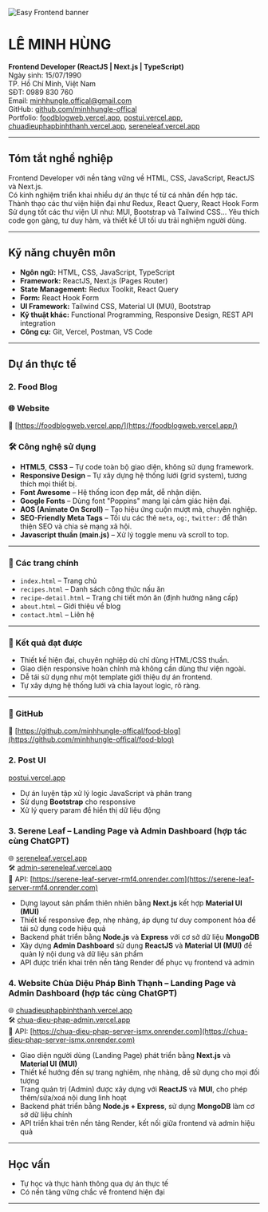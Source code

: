![Easy Frontend banner](https://images.unsplash.com/photo-1467232004584-a241de8bcf5d?ixlib=rb-1.2.1&ixid=MnwxMjA3fDB8MHxwaG90by1wYWdlfHx8fGVufDB8fHx8&auto=format&fit=crop&w=1469&q=80)

# LÊ MINH HÙNG  
**Frontend Developer (ReactJS | Next.js | TypeScript)**  
Ngày sinh: 15/07/1990  
TP. Hồ Chí Minh, Việt Nam  
SĐT: 0989 830 760  
Email: minhhungle.offical@gmail.com  
GitHub: [github.com/minhhungle-offical](https://github.com/minhhungle-offical)  
Portfolio: [foodblogweb.vercel.app](https://foodblogweb.vercel.app/), [postui.vercel.app](https://postui.vercel.app/?_page=1&_limit=6), [chuadieuphapbinhthanh.vercel.app](https://chuadieuphapbinhthanh.vercel.app), [sereneleaf.vercel.app](https://sereneleaf.vercel.app/)

---

## Tóm tắt nghề nghiệp  
Frontend Developer với nền tảng vững về HTML, CSS, JavaScript, ReactJS và Next.js.  
Có kinh nghiệm triển khai nhiều dự án thực tế từ cá nhân đến hợp tác.  
Thành thạo các thư viện hiện đại như Redux, React Query, React Hook Form
Sử dụng tốt các thư viện UI như: MUI, Bootstrap và Tailwind CSS... 
Yêu thích code gọn gàng, tư duy hàm, và thiết kế UI tối ưu trải nghiệm người dùng.

---

## Kỹ năng chuyên môn  
- **Ngôn ngữ:** HTML, CSS, JavaScript, TypeScript  
- **Framework:** ReactJS, Next.js (Pages Router)  
- **State Management:** Redux Toolkit, React Query  
- **Form:** React Hook Form  
- **UI Framework:** Tailwind CSS, Material UI (MUI), Bootstrap  
- **Kỹ thuật khác:** Functional Programming, Responsive Design, REST API integration  
- **Công cụ:** Git, Vercel, Postman, VS Code  

---

## Dự án thực tế

### 2. Food Blog

### 🌐 Website

🔗 [https://foodblogweb.vercel.app/](https://foodblogweb.vercel.app/)

### 🛠️ Công nghệ sử dụng

- **HTML5**, **CSS3** – Tự code toàn bộ giao diện, không sử dụng framework.
- **Responsive Design** – Tự xây dựng hệ thống lưới (grid system), tương thích mọi thiết bị.
- **Font Awesome** – Hệ thống icon đẹp mắt, dễ nhận diện.
- **Google Fonts** – Dùng font "Poppins" mang lại cảm giác hiện đại.
- **AOS (Animate On Scroll)** – Tạo hiệu ứng cuộn mượt mà, chuyên nghiệp.
- **SEO-Friendly Meta Tags** – Tối ưu các thẻ `meta`, `og:`, `twitter:` để thân thiện SEO và chia sẻ mạng xã hội.
- **Javascript thuần (main.js)** – Xử lý toggle menu và scroll to top.

---

### 📄 Các trang chính

- `index.html` – Trang chủ
- `recipes.html` – Danh sách công thức nấu ăn
- `recipe-detail.html` – Trang chi tiết món ăn (định hướng nâng cấp)
- `about.html` – Giới thiệu về blog
- `contact.html` – Liên hệ

---

### 🎯 Kết quả đạt được

- Thiết kế hiện đại, chuyên nghiệp dù chỉ dùng HTML/CSS thuần.
- Giao diện responsive hoàn chỉnh mà không cần dùng thư viện ngoài.
- Dễ tái sử dụng như một template giới thiệu dự án frontend.
- Tự xây dựng hệ thống lưới và chia layout logic, rõ ràng.

---

### 🔗 GitHub

📂 [https://github.com/minhhungle-offical/food-blog](https://github.com/minhhungle-offical/food-blog)


### 2. Post UI  
[postui.vercel.app](https://postui.vercel.app/?_page=1&_limit=6)  
- Dự án luyện tập xử lý logic JavaScript và phân trang  
- Sử dụng **Bootstrap** cho responsive  
- Xử lý query param để hiển thị dữ liệu động


### 3. Serene Leaf – Landing Page và Admin Dashboard (hợp tác cùng ChatGPT)  
🌐 [sereneleaf.vercel.app](https://sereneleaf.vercel.app)  
🛠️ [admin-sereneleaf.vercel.app](https://admin-sereneleaf.vercel.app/)  
🔗 API: [https://serene-leaf-server-rmf4.onrender.com](https://serene-leaf-server-rmf4.onrender.com)

- Dựng layout sản phẩm thiên nhiên bằng **Next.js** kết hợp **Material UI (MUI)**  
- Thiết kế responsive đẹp, nhẹ nhàng, áp dụng tư duy component hóa để tái sử dụng code hiệu quả  
- Backend phát triển bằng **Node.js** và **Express** với cơ sở dữ liệu **MongoDB**  
- Xây dựng **Admin Dashboard** sử dụng **ReactJS** và **Material UI (MUI)** để quản lý nội dung và dữ liệu sản phẩm  
- API được triển khai trên nền tảng Render để phục vụ frontend và admin 

### 4. Website Chùa Diệu Pháp Bình Thạnh – Landing Page và Admin Dashboard (hợp tác cùng ChatGPT)  
🌐 [chuadieuphapbinhthanh.vercel.app](https://chuadieuphapbinhthanh.vercel.app/)  
🛠️ [chua-dieu-phap-admin.vercel.app](https://chua-dieu-phap-admin.vercel.app/)  
🔗 API: [https://chua-dieu-phap-server-ismx.onrender.com](https://chua-dieu-phap-server-ismx.onrender.com)

- Giao diện người dùng (Landing Page) phát triển bằng **Next.js** và **Material UI (MUI)**  
- Thiết kế hướng đến sự trang nghiêm, nhẹ nhàng, dễ sử dụng cho mọi đối tượng  
- Trang quản trị (Admin) được xây dựng với **ReactJS** và **MUI**, cho phép thêm/sửa/xoá nội dung linh hoạt  
- Backend phát triển bằng **Node.js + Express**, sử dụng **MongoDB** làm cơ sở dữ liệu chính  
- API triển khai trên nền tảng Render, kết nối giữa frontend và admin hiệu quả 

---

## Học vấn  
- Tự học và thực hành thông qua dự án thực tế  
- Có nền tảng vững chắc về frontend hiện đại  

---


